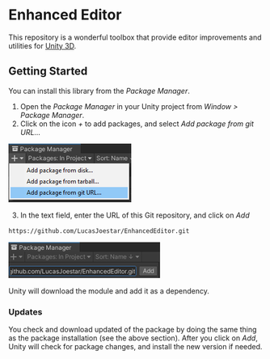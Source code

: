 # Enhanced Editor

This repository is a wonderful toolbox that provide editor improvements and utilities for [Unity 3D](https://unity.com/).

## Getting Started

You can install this library from the *Package Manager*.

1. Open the *Package Manager* in your Unity project from *Window > Package Manager*.
2. Click on the icon *+* to add packages, and select *Add package from git URL...*

![Add a package from Git in Unity](./Documentation~/Images/package-manager-add.png)

3. In the text field, enter the URL of this Git repository, and click on *Add*

```txt
https://github.com/LucasJoestar/EnhancedEditor.git
```

![Enter the Git URL](./Documentation~/Images/package-manager-url.png)

Unity will download the module and add it as a dependency.

### Updates

You check and download updated of the package by doing the same thing as the package installation (see the above section). After you click on *Add*, Unity will check for package changes, and install the new version if needed.

